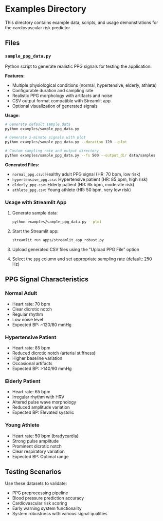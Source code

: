 # Examples Directory

This directory contains example data, scripts, and usage demonstrations for the cardiovascular risk predictor.

## Files

### `sample_ppg_data.py`
Python script to generate realistic PPG signals for testing the application.

**Features:**
- Multiple physiological conditions (normal, hypertensive, elderly, athlete)
- Configurable duration and sampling rate
- Realistic PPG morphology with artifacts and noise
- CSV output format compatible with Streamlit app
- Optional visualization of generated signals

**Usage:**
```bash
# Generate default sample data
python examples/sample_ppg_data.py

# Generate 2-minute signals with plot
python examples/sample_ppg_data.py --duration 120 --plot

# Custom sampling rate and output directory
python examples/sample_ppg_data.py --fs 500 --output_dir data/samples
```

**Generated Files:**
- `normal_ppg.csv`: Healthy adult PPG signal (HR: 70 bpm, low risk)
- `hypertensive_ppg.csv`: Hypertensive patient (HR: 85 bpm, high risk)
- `elderly_ppg.csv`: Elderly patient (HR: 65 bpm, moderate risk)
- `athlete_ppg.csv`: Young athlete (HR: 50 bpm, very low risk)

### Usage with Streamlit App

1. Generate sample data:
   ```bash
   python examples/sample_ppg_data.py --plot
   ```

2. Start the Streamlit app:
   ```bash
   streamlit run apps/streamlit_app_robust.py
   ```

3. Upload generated CSV files using the "Upload PPG File" option

4. Select the `ppg` column and set appropriate sampling rate (default: 250 Hz)

## PPG Signal Characteristics

### Normal Adult
- Heart rate: 70 bpm
- Clear dicrotic notch
- Regular rhythm
- Low noise level
- Expected BP: ~120/80 mmHg

### Hypertensive Patient
- Heart rate: 85 bpm
- Reduced dicrotic notch (arterial stiffness)
- Higher baseline variation
- Occasional artifacts
- Expected BP: >140/90 mmHg

### Elderly Patient
- Heart rate: 65 bpm
- Irregular rhythm with HRV
- Altered pulse wave morphology
- Reduced amplitude variation
- Expected BP: Elevated systolic

### Young Athlete
- Heart rate: 50 bpm (bradycardia)
- Strong pulse amplitude
- Prominent dicrotic notch
- Clear respiratory variation
- Expected BP: Optimal range

## Testing Scenarios

Use these datasets to validate:
- PPG preprocessing pipeline
- Blood pressure prediction accuracy
- Cardiovascular risk scoring
- Early warning system functionality
- System robustness with various signal qualities